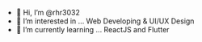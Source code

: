 - 👋 Hi, I’m @rhr3032
- 👀 I’m interested in ... Web Developing & UI/UX Design
- 🌱 I’m currently learning ... ReactJS and Flutter

<!---
rhr3032/rhr3032 is a ✨ special ✨ repository because its `README.md` (this file) appears on your GitHub profile.
You can click the Preview link to take a look at your changes.
--->
